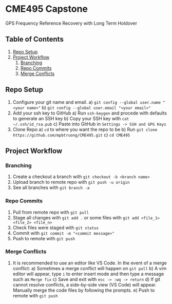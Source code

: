 # CME495 Capstone
GPS Frequency Reference Recovery with Long Term Holdover

## Table of Contents
1. [Repo Setup](#Repo-Setup)
2. [Project Workflow](#Project-Workflow)
    1. [Branching](#Branching)
    2. [Repo Commits](#Repo-Commits)
    3. [Merge Conflicts](#Merge-Conflicts)

## Repo Setup
1. Configure your git name and email.
    a) ```git config --global user.name "<your name>"```
    b) ```git config --global user.email "<your email>"```
2. Add your ssh key to GitHub
    a) Run ```ssh-keygen``` and procede with defaults to generate an SSH key
    b) Copy your SSH key with ```cat ~/.ssh/id_rsa.pub```
    c) Paste into GitHub in ```Settings -> SSH and GPG Keys```
3. Clone Repo
    a) ```cd``` to where you want the repo to be
    b) Run ```git clone https://github.com/mpbtruong/CME495.git```
    c) ```cd CME495```

## Project Workflow

### Branching
1. Create a checkout a branch with ```git checkout -b <branch name>```
2. Upload branch to remote repo with ```git push -u origin```
3. See all branches with ```git branch -a```

### Repo Commits
1. Pull from remote repo with ```git pull```
2. Stage all changes with ```git add .``` or some files with ```git add <file_1> <file_2> <file_n>```
3. Check files were staged with ```git status```
4. Commit with ```git commit -m "<commit message>"```
5. Push to remote with ```git push```

### Merge Conflicts
1. It is recommended to use an editor like VS Code. In the event of a merge conflict:
    a) Sometimes a merge conflict will happen on ```git pull```
    b) A vim editor will appear, type ```i``` to enter insert mode and then type a message such as ```Merge fix```
    c) Save and exit with ```esc -> :wq -> return```
    d) If git cannot resolve conflicts, a side-by-side view (VS Code) will appear. Manually merge the code files by                following the prompts.
    e) Push to remote with ```git push```
